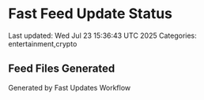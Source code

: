 # Fast Feed Update Status
Last updated: Wed Jul 23 15:36:43 UTC 2025
Categories: entertainment,crypto

## Feed Files Generated

Generated by Fast Updates Workflow
